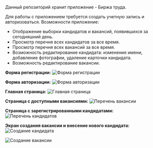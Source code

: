 Данный репозиторий хранит приложение - Биржа труда.

Для работы с приложением требуется создать учетную запись и авторизоваться.
Возможности приложение:
- Отображение выборки кандидатов и вакансий, появившихся за сегодняшний день.
- Просмотр перечня всех кандидатов за все время.
- Просмотр перечня всех вакансий за все время.
- Возможность редактирование кандидата: изменение имени, добавление фотографии, удаление карточки кандидата.
- Возможность редактирование вакансии.

**Форма регистрации:**
![Форма регистрации](https://user-images.githubusercontent.com/92044501/153759573-e5e45067-39d1-46a4-a3c0-ccecbcb87840.jpg)

**Форма авторизации:**
![Форма авторизации](https://user-images.githubusercontent.com/92044501/153759578-fde9ccb2-72f7-4159-a3de-a54591dbb172.jpg)

**Главная страница:**
![Главная страница](https://user-images.githubusercontent.com/92044501/153759558-985d5504-c1b6-4c5b-a461-aeef167a05a5.jpg)

**Страница с доступными вакансиями:**
![Перечень вакансии](https://user-images.githubusercontent.com/92044501/154125624-12dc5748-fc90-4db2-82f0-2586acb43def.jpg)

**Страница с зарегистрированными кандидатами:**
![Перечень кандидатов](https://user-images.githubusercontent.com/92044501/154125698-14bbceaf-88ff-4e9c-a11a-7828ce7b304b.jpg)

**Экран создания вакансии и внесение нового кандидата:**
![Создание кандидата](https://user-images.githubusercontent.com/92044501/154125804-6b1a127c-d4ef-495b-9481-d0c6f41582a1.jpg)

![Создание вакансии](https://user-images.githubusercontent.com/92044501/154125818-613ae0f9-48cc-4e1b-9a55-adf151109ad5.jpg)
